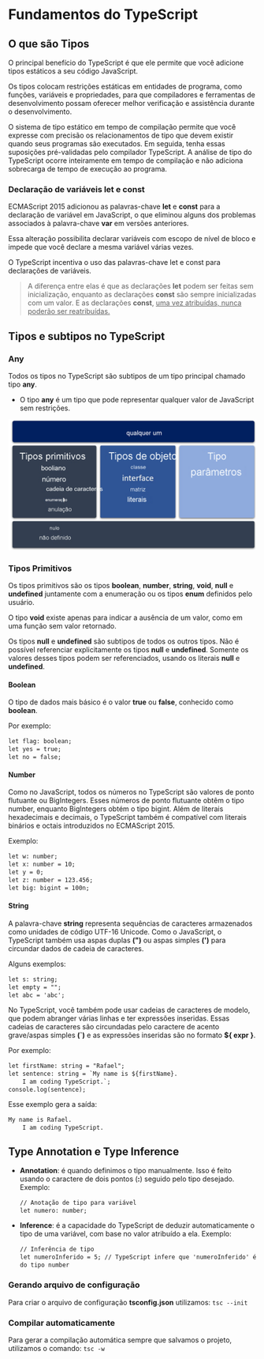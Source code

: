 # Fundamentos do TypeScript

## O que são Tipos
O principal benefício do TypeScript é que ele permite que você adicione tipos estáticos a seu código JavaScript.

Os tipos colocam restrições estáticas em entidades de programa, como funções, variáveis e propriedades, para que compiladores e ferramentas de desenvolvimento possam oferecer melhor verificação e assistência durante o desenvolvimento.

O sistema de tipo estático em tempo de compilação permite que você expresse com precisão os relacionamentos de tipo que devem existir quando seus programas são executados. Em seguida, tenha essas suposições pré-validadas pelo compilador TypeScript.
A análise de tipo do TypeScript ocorre inteiramente em tempo de compilação e não adiciona sobrecarga de tempo de execução ao programa.


### Declaração de variáveis let e const
ECMAScript 2015 adicionou as palavras-chave **let** e **const** para a declaração de variável em JavaScript, o que eliminou alguns dos problemas associados à palavra-chave **var** em versões anteriores.

Essa alteração possibilita declarar variáveis com escopo de nível de bloco e impede que você declare a mesma variável várias vezes.

O TypeScript incentiva o uso das palavras-chave let e const para declarações de variáveis.

>A diferença entre elas é que as declarações **let** podem ser feitas sem inicialização, enquanto as declarações **const** são sempre inicializadas com um valor. E as declarações **const**, <ins>uma vez atribuídas, nunca poderão ser reatribuídas.</ins>

## Tipos e subtipos no TypeScript

### Any

Todos os tipos no TypeScript são subtipos de um tipo principal chamado tipo **any**.

- O tipo **any** é um tipo que pode representar qualquer valor de JavaScript sem restrições.

![Alt text](m02-types.png)

### Tipos Primitivos

Os tipos primitivos são os tipos **boolean**, **number**, **string**, **void**, **null** e **undefined** juntamente com a enumeração ou os tipos **enum** definidos pelo usuário.

O tipo **void** existe apenas para indicar a ausência de um valor, como em uma função sem valor retornado. 

Os tipos **null** e **undefined** são subtipos de todos os outros tipos. Não é possível referenciar explicitamente os tipos **null** e **undefined**. Somente os valores desses tipos podem ser referenciados, usando os literais **null** e **undefined**.

#### Boolean

O tipo de dados mais básico é o valor **true** ou **false**, conhecido como **boolean**.

Por exemplo:
```
let flag: boolean;
let yes = true;
let no = false;
```

#### Number
Como no JavaScript, todos os números no TypeScript são valores de ponto flutuante ou BigIntegers.
 Esses números de ponto flutuante obtêm o tipo number, enquanto BigIntegers obtém o tipo bigint. 
Além de literais hexadecimais e decimais, o TypeScript também é compatível com literais binários e octais introduzidos no ECMAScript 2015.

Exemplo:
```
let w: number;
let x: number = 10;
let y = 0;
let z: number = 123.456;
let big: bigint = 100n;
```

#### String
A palavra-chave **string** representa sequências de caracteres armazenados como unidades de código UTF-16 Unicode. 
Como o JavaScript, o TypeScript também usa aspas duplas **(")** ou aspas simples **(')** para circundar dados de cadeia de caracteres.

Alguns exemplos:
```
let s: string;
let empty = "";
let abc = 'abc';
```

No TypeScript, você também pode usar cadeias de caracteres de modelo, que podem abranger várias linhas e ter expressões inseridas. Essas cadeias de caracteres são circundadas pelo caractere de acento grave/aspas simples **(`)** e as expressões inseridas são no formato **${ expr }**.

Por exemplo:
```
let firstName: string = "Rafael";
let sentence: string = `My name is ${firstName}.
    I am coding TypeScript.`;
console.log(sentence);
```
Esse exemplo gera a saída:
```
My name is Rafael.
    I am coding TypeScript.
```

## Type Annotation e Type Inference

- **Annotation**: é quando definimos o tipo manualmente. 
    Isso é feito usando o caractere de dois pontos (**:**) seguido pelo tipo desejado.
    Exemplo:
    ```
    // Anotação de tipo para variável
    let numero: number;
    ```

- **Inference**: é a capacidade do TypeScript de deduzir automaticamente o tipo de uma variável, com base no valor atribuído a ela.
    Exemplo:
    ```
    // Inferência de tipo
    let numeroInferido = 5; // TypeScript infere que 'numeroInferido' é do tipo number
    ```

 ### Gerando arquivo de configuração 

 Para criar o arquivo de configuração **tsconfig.json** utilizamos: ```tsc --init```

### Compilar automaticamente

Para gerar a compilação automática sempre que salvamos o projeto, utilizamos o comando: ``` tsc -w ```


